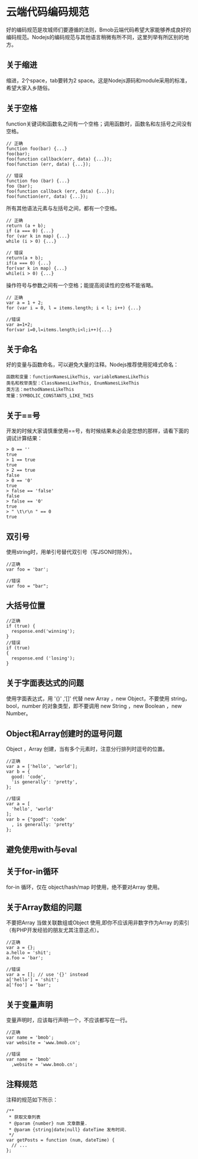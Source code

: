 # 云端代码编码规范
好的编码规范是攻城师们要遵循的法则，Bmob云端代码希望大家能够养成良好的编码规范。Nodejs的编码规范与其他语言稍微有所不同，这里列举有所区别的地方。

## 关于缩进

缩进，2个space，tab要转为2 space。这是Nodejs源码和module采用的标准，希望大家入乡随俗。

## 关于空格

function关键词和函数名之间有一个空格；调用函数时，函数名和左括号之间没有空格。
```
// 正确
function foo(bar) {...}
foo(bar);
foo(function callback(err, data) {...});
foo(function (err, data) {...});

// 错误
function foo (bar) {...}
foo (bar);
foo(function callback (err, data) {...});
foo(function(err, data) {...});
```

所有其他语法元素与左括号之间，都有一个空格。
```
// 正确
return (a + b);
if (a === 0) {...}
for (var k in map) {...}
while (i > 0) {...}

// 错误
return(a + b);
if(a === 0) {...}
for(var k in map) {...}
while(i > 0) {...}
```
操作符号与参数之间有一个空格；能提高阅读性的空格不能省略。
```
// 正确
var a = 1 + 2;
for (var i = 0, l = items.length; i < l; i++) {...}

//错误
var a=1+2;
for(var i=0,l=items.length;i<l;i++){...}
```

## 关于命名

好的变量与函数命名，可以避免大量的注释。Nodejs推荐使用驼峰式命名：

	函数和变量：functionNamesLikeThis, variableNamesLikeThis
	类名和枚举类型：ClassNamesLikeThis, EnumNamesLikeThis
	类方法：methodNamesLikeThis
	常量：SYMBOLIC_CONSTANTS_LIKE_THIS

## 关于==号

开发的时候大家请慎重使用==号，有时候结果未必会是您想的那样，请看下面的调试计算结果：

	> 0 == ''
	true
	> 1 == true
	true
	> 2 == true
	false
	> 0 == '0'
	true
	> false == 'false'
	false
	> false == '0'
	true
	> " \t\r\n " == 0
	true

## 双引号

使用string时，用单引号替代双引号（写JSON时除外）。
```
//正确
var foo = 'bar';

//错误
var foo = "bar";
```

## 大括号位置

```
//正确
if (true) {
  response.end('winning');
}
//错误
if (true)
{
  response.end ('losing');
}
```

## 关于字面表达式的问题

使用字面表达式，用 '{}' ,'[]' 代替 new Array ，new Object，不要使用 string，bool，number 的对象类型，即不要调用 new String ，new Boolean ，new Number。 

## Object和Array创建时的逗号问题

Object ，Array 创建，当有多个元素时，注意分行排列时逗号的位置。
```
//正确
var a = ['hello', 'world'];
var b = {
  good: 'code',
  'is generally': 'pretty',
};

//错误
var a = [
  'hello', 'world'
];
var b = {"good": 'code'
  , is generally: 'pretty'
};
```

##  避免使用with与eval

## 关于for-in循环

for-in 循环，仅在 object/hash/map 时使用，绝不要对Array 使用。

## 关于Array数组的问题

不要把Array 当做关联数组或Object 使用,即你不应该用非数字作为Array 的索引（有PHP开发经验的朋友尤其注意这点）。
```
//正确
var a = {};
a.hello = 'shit';
a.foo = 'bar';

//错误
var a = []; // use '{}' instead
a['hello'] = 'shit';
a['foo'] = 'bar';
```

## 关于变量声明

变量声明时，应该每行声明一个，不应该都写在一行。

```
//正确
var name = 'bmob';
var website = 'www.bmob.cn';

//错误
var name = 'bmob'
  ,website = 'www.bmob.cn'; 
```

## 注释规范

注释的规范如下所示：

```
/**
 * 获取文章列表
 * @param {number} num 文章数量.
 * @param {string|date|null} dateTime 发布时间.
 */
var getPosts = function (num, dateTime) {
  // ...
};
```
